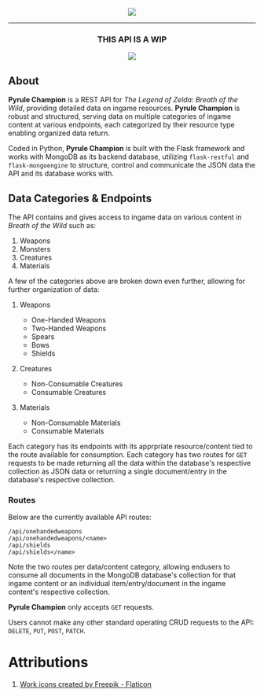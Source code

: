 <p align="center">
  <img src=https://user-images.githubusercontent.com/43150822/174932764-b48a6190-b96c-41da-b795-91ec1106956d.png />
</p>

***
<h3 align="center">
  THIS API IS A WIP
 </h3>
<p align="center">
  <img src=https://user-images.githubusercontent.com/43150822/174935064-992e560a-6c83-41d8-b639-5d279a740906.png />
</p>
<p algin="center">
  
## About
**Pyrule Champion** is a REST API for *The Legend of Zelda: Breath of the Wild*, providing detailed data on ingame resources. **Pyrule Champion** is robust and structured, serving data on multiple categories of ingame content at various endpoints, each categorized by their resource type enabling organized data return.

Coded in Python, **Pyrule Champion** is built with the Flask framework and works with MongoDB as its backend database, utilizing `flask-restful` and `flask-mongoengine` to structure, control and communicate the JSON data the API and its database works with.

## Data Categories & Endpoints
The API contains and gives access to ingame data on various content in *Breath of the Wild* such as:
1. Weapons
2. Monsters
3. Creatures
4. Materials

A few of the categories above are broken down even further, allowing for further organization of data:
1. Weapons
   * One-Handed Weapons
   * Two-Handed Weapons
   * Spears
   * Bows
   * Shields

2. Creatures
   * Non-Consumable Creatures
   * Consumable Creatures

3. Materials
   * Non-Consumable Materials
   * Consumable Materials

Each category has its endpoints with its apprpriate resource/content tied to the route available for consumption. Each category has two routes for `GET` requests to be made returning all the data within the database's respective collection as JSON data or returning a single document/entry in the database's respective collection.
  
### Routes
  Below are the currently available API routes:
  ```
  /api/onehandedweapons
  /api/onehandedweapons/<name>
  /api/shields
  /api/shields</name>
  ```

 Note the two routes per data/content category, allowing endusers to consume all documents in the MongoDB database's collection for that ingame content or an individual item/entry/document in the ingame content's respective collection.
  
 **Pyrule Champion** only accepts `GET` requests.
 
Users cannot make any other standard operating CRUD requests to the API: `DELETE`, `PUT`, `POST`, `PATCH`.
 
# Attributions
1. <a href="https://www.flaticon.com/free-icons/work" title="work icons">Work icons created by Freepik - Flaticon</a>
